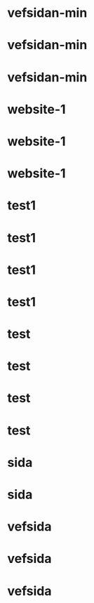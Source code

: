# vefsidan-min
# vefsidan-min
# vefsidan-min
# website-1
# website-1
# website-1
# test1
# test1
# test1
# test1
# test
# test
# test
# test
# sida
# sida
# vefsida
# vefsida
# vefsida
